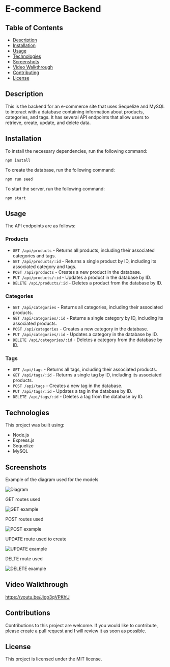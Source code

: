 E-commerce Backend
==================

Table of Contents
-----------------
-   [Description](#description)
-   [Installation](#installation)
-   [Usage](#usage)
-   [Technologies](#technologies)
-   [Screenshots](#screenshots)
-   [Video Walkthrough](#video-walkthrough)
-   [Contributing](#contributing)
-   [License](#license)

Description
-----------

This is the backend for an e-commerce site that uses Sequelize and MySQL to interact with a database containing information about products, categories, and tags. It has several API endpoints that allow users to retrieve, create, update, and delete data.

Installation
------------

To install the necessary dependencies, run the following command:


`npm install`

To create the database, run the following command:


`npm run seed`

To start the server, run the following command:



`npm start`

Usage
-----

The API endpoints are as follows:

### Products

-   `GET /api/products` - Returns all products, including their associated categories and tags.
-   `GET /api/products/:id` - Returns a single product by ID, including its associated category and tags.
-   `POST /api/products` - Creates a new product in the database.
-   `PUT /api/products/:id` - Updates a product in the database by ID.
-   `DELETE /api/products/:id` - Deletes a product from the database by ID.

### Categories

-   `GET /api/categories` - Returns all categories, including their associated products.
-   `GET /api/categories/:id` - Returns a single category by ID, including its associated products.
-   `POST /api/categories` - Creates a new category in the database.
-   `PUT /api/categories/:id` - Updates a category in the database by ID.
-   `DELETE /api/categories/:id` - Deletes a category from the database by ID.

### Tags

-   `GET /api/tags` - Returns all tags, including their associated products.
-   `GET /api/tags/:id` - Returns a single tag by ID, including its associated products.
-   `POST /api/tags` - Creates a new tag in the database.
-   `PUT /api/tags/:id` - Updates a tag in the database by ID.
-   `DELETE /api/tags/:id` - Deletes a tag from the database by ID.

Technologies
------------

This project was built using:

-   Node.js
-   Express.js
-   Sequelize
-   MySQL

Screenshots
------------

Example of the diagram used for the models

![Diagram](https://user-images.githubusercontent.com/108836644/222974243-5744b02d-c89c-439c-84ed-320828a378ad.png)

GET routes used

![GET example](https://user-images.githubusercontent.com/108836644/222974251-b9376a7f-2486-4012-ad32-17b6d92a897a.png)

POST routes used

![POST example](https://user-images.githubusercontent.com/108836644/222974255-30e65ace-c7af-4c8b-9135-8b7634306a94.png)

UPDATE route used to create

![UPDATE example](https://user-images.githubusercontent.com/108836644/222974262-8f3b2ccd-ede6-4b0a-98e1-2303bd7bc5e2.png)

DELTE route used

![DELETE example](https://user-images.githubusercontent.com/108836644/222974267-cb632c61-6b24-4a3a-8a40-5f8c858d4028.png)


Video Walkthrough
------------

https://youtu.be/Jigo3qVPKhU

Contributions
-------------

Contributions to this project are welcome. If you would like to contribute, please create a pull request and I will review it as soon as possible.

License
-------

This project is licensed under the MIT license.
